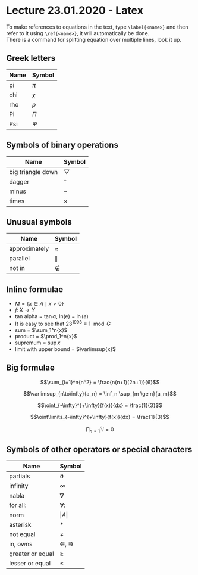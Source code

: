 # Lecture 23.01.2020 - Latex

To make references to equations in the text, type `\label{<name>}` and then
refer to it using `\ref{<name>}`, it will automatically be done.     
There is a command for splitting equation over multiple lines, look it up.

## Greek letters

| Name | Symbol  |
|------|---------|
| pi   | $\pi$   |
| chi  | $\chi$  |
| rho  | $\rho$  |
| Pi   | $\Pi$   |
| Psi  | $\Psi$  |

## Symbols of binary operations

| Name              | Symbol                |
|-------------------|-----------------------|
| big triangle down | $\bigtriangledown$    |
| dagger            | $\dagger$             |
| minus             | $-$                   |
| times             | $\times$              |

## Unusual symbols

| Name          | Symbol        | 
|---------------|---------------|
| approximately | $\approx$     |
| parallel      | $\parallel$   |
| not in        | $\notin$      |

## Inline formulae

- $M = \{ x \in A \mid x > 0 \}$
- $f \colon X \to Y$
- tan alpha = $\tan{\alpha}$, ln(e) = $\ln(e)$
- It is easy to see that $23^{1993} \equiv 1 \mod G$
- sum = $\sum_1^n{x}$
- product = $\prod_1^n{x}$
- supremum = $\sup{x}$
- limit with upper bound = $\varlimsup{x}$

## Big formulae

$$\sum_{i=1}^n{n^2} = \frac{n(n+1)(2n+1)}{6}$$

$$\varlimsup_{n\to\infty}{a_n} = \inf_n \sup_{m \ge n}{a_m}$$

$$\oint_{-\infty}^{+\infty}{f(x)}{dx} = \frac{1}{3}$$

$$\oint\limits_{-\infty}^{+\infty}{f(x)}{dx} = \frac{1}{3}$$

$$\prod\nolimits_{n=1}^{n}{i} = 0$$

## Symbols of other operators or special characters

| Name                          | Symbol            |
|-------------------------------|-------------------|
| partials                      | $\partial$        |
| infinity                      | $\infty$          |
| nabla                         | $\nabla$          |
| for all:                      | $\forall \colon$  |
| norm                          | $\|A\|$           |
| asterisk                      | $\ast$            |
| not equal                     | $\neq$            |
| in, owns                      | $\in$, $\ni$      |
| greater or equal              | $\ge$             |
| lesser or equal               | $\le$             |
